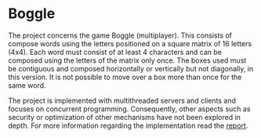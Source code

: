 # Boggle
The project concerns the game Boggle (multiplayer). This consists of
compose words using the letters positioned on a square matrix of 16 letters (4x4). Each word must consist of at least 4 characters and can be composed using the letters of the matrix only once. The boxes used must be contiguous and composed horizontally or vertically but not diagonally, in this version. It is not possible to move over a box more than once for the same word.

The project is implemented with multithreaded servers and clients and focuses on concurrent programming. Consequently, other aspects such as security or optimization of other mechanisms have not been explored in depth. For more information regarding the implementation read the [report](docs/Relazione.pdf).
